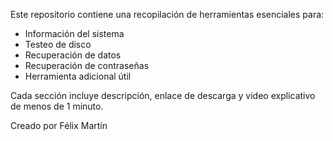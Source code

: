 Este repositorio contiene una recopilación de herramientas esenciales para:
- Información del sistema
- Testeo de disco
- Recuperación de datos
- Recuperación de contraseñas
- Herramienta adicional útil

Cada sección incluye descripción, enlace de descarga y video explicativo de menos de 1 minuto.

Creado por Félix Martín
